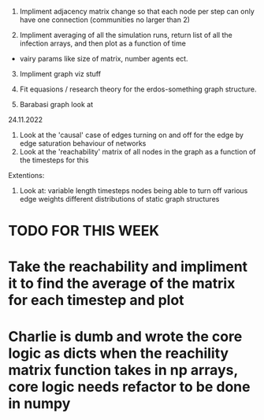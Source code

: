 1. Impliment adjacency matrix change so that each node per step can only have one connection (communities no larger than 2)

2. Impliment averaging of all the simulation runs, return list of all the infection arrays, and then plot as a function of time 
- vairy params like size of matrix, number agents ect.

3. Impliment graph viz stuff 

4. Fit equasions / research theory for the erdos-something graph structure. 

5. Barabasi graph look at  




24.11.2022

1. Look at the 'causal' case of edges turning on and off for the edge by edge saturation behaviour of networks
2. Look at the 'reachability' matrix of all nodes in the graph as a function of the timesteps for this 

Extentions: 
1. Look at:
    variable length timesteps
    nodes being able to turn off 
    various edge weights 
    different distributions of static graph structures 



# TODO FOR THIS WEEK 
# Take the reachability and impliment it to find the average of the matrix for each timestep and plot
# Charlie is dumb and wrote the core logic as dicts when the reachility matrix function takes in np arrays, core logic needs refactor to be done in numpy 

